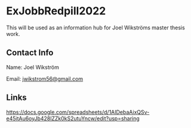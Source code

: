 # ExJobbRedpill2022

This will be used as an information hub for Joel Wikströms master thesis work.

## Contact Info
Name:   Joel Wikström

Email:  jwikstrom56@gmail.com

## Links
https://docs.google.com/spreadsheets/d/1AIDebaAixQSv-e45itAu6oyJb428lZZk0kS2utuYncw/edit?usp=sharing
